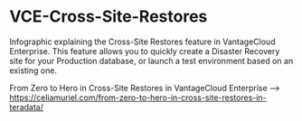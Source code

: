 # VCE-Cross-Site-Restores

Infographic explaining the Cross-Site Restores feature in VantageCloud Enterprise. This feature allows you to quickly create a Disaster Recovery site for your Production database, or launch a test environment based on an existing one.

From Zero to Hero in Cross-Site Restores in VantageCloud Enterprise --> https://celiamuriel.com/from-zero-to-hero-in-cross-site-restores-in-teradata/
